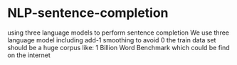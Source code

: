 # NLP-sentence-completion
using three language models to perform sentence completion
We use three language model including add-1 smoothing to avoid 0
the train data set should be a huge corpus like: 1 Billion Word Benchmark which could be find on the internet
